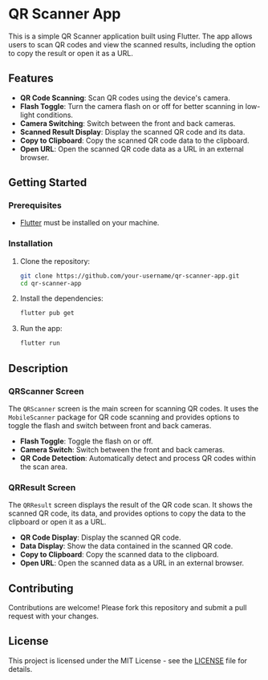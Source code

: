 # QR Scanner App

This is a simple QR Scanner application built using Flutter. The app allows users to scan QR codes and view the scanned results, including the option to copy the result or open it as a URL.

## Features

- **QR Code Scanning**: Scan QR codes using the device's camera.
- **Flash Toggle**: Turn the camera flash on or off for better scanning in low-light conditions.
- **Camera Switching**: Switch between the front and back cameras.
- **Scanned Result Display**: Display the scanned QR code and its data.
- **Copy to Clipboard**: Copy the scanned QR code data to the clipboard.
- **Open URL**: Open the scanned QR code data as a URL in an external browser.

## Getting Started

### Prerequisites

- [Flutter](https://flutter.dev/docs/get-started/install) must be installed on your machine.

### Installation

1. Clone the repository:
    ```sh
    git clone https://github.com/your-username/qr-scanner-app.git
    cd qr-scanner-app
    ```

2. Install the dependencies:
    ```sh
    flutter pub get
    ```

3. Run the app:
    ```sh
    flutter run
    ```

## Description

### QRScanner Screen

The `QRScanner` screen is the main screen for scanning QR codes. It uses the `MobileScanner` package for QR code scanning and provides options to toggle the flash and switch between front and back cameras.

- **Flash Toggle**: Toggle the flash on or off.
- **Camera Switch**: Switch between the front and back cameras.
- **QR Code Detection**: Automatically detect and process QR codes within the scan area.

### QRResult Screen

The `QRResult` screen displays the result of the QR code scan. It shows the scanned QR code, its data, and provides options to copy the data to the clipboard or open it as a URL.

- **QR Code Display**: Display the scanned QR code.
- **Data Display**: Show the data contained in the scanned QR code.
- **Copy to Clipboard**: Copy the scanned data to the clipboard.
- **Open URL**: Open the scanned data as a URL in an external browser.

## Contributing

Contributions are welcome! Please fork this repository and submit a pull request with your changes.

## License

This project is licensed under the MIT License - see the [LICENSE](LICENSE) file for details.